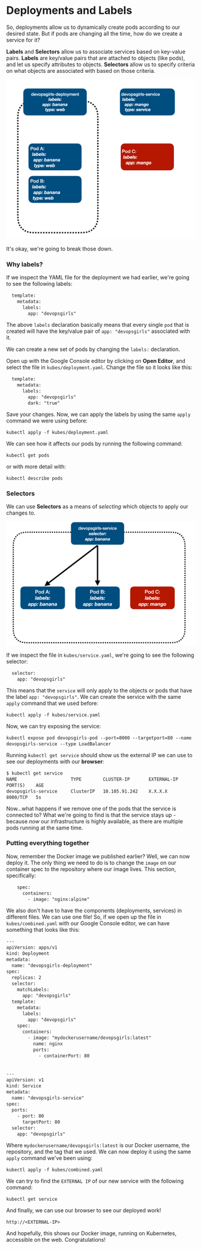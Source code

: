 # Deployments and Labels

So, deployments allow us to dynamically create pods according to our desired state. But if pods are changing all the time, how do we create a service for it?

**Labels** and **Selectors** allow us to associate services based on key-value pairs. **Labels** are key/value pairs that are attached to objects (like pods), and let us specify attributes to objects. **Selectors** allow us to specify criteria on what objects are associated with based on those criteria. 

![Kubes](/images/13-labels.png)

It's okay, we're going to break those down.

### Why labels?

If we inspect the YAML file for the deployment we had earlier, we're going to see the following labels:

```
  template:
    metadata:
      labels:
        app: "devopsgirls"
```

The above `labels` declaration basically means that every single `pod` that is created will have the key/value pair of `app: "devopsgirls"` associated with it. 

We can create a new set of pods by changing the `labels:` declaration.

Open up with the Google Console editor by clicking on **Open Editor**, and select the file in `kubes/deployment.yaml`. Change the file so it looks like this:

```
  template:
    metadata:
      labels:
        app: "devopsgirls"
        dark: "true"
```

Save your changes. Now, we can apply the labels by using the same `apply` command we were using before:

```
kubectl apply -f kubes/deployment.yaml
```

We can see how it affects our pods by running the following command:

```
kubectl get pods
```

or with more detail with:

```
kubectl describe pods
```

### Selectors

We can use **Selectors** as a means of *selecting* which objects to apply our changes to. 

![Kubes](/images/13-selectors.png)

If we inspect the file in `kubes/service.yaml`, we're going to see the following selector:

```
  selector:
    app: "devopsgirls"
```

This means that the `service` will only apply to the objects or pods that have the label `app: "devopsgirls"`. We can create the service with the same `apply` command that we used before:
 
```
kubectl apply -f kubes/service.yaml
```

Now, we can try exposing the service:

```
kubectl expose pod devopsgirls-pod --port=8000 --targetport=80 --name devopsgirls-service --type LoadBalancer
```

Running `kubectl get service` should show us the external IP we can use to see our deployments with our **browser**:

```
$ kubectl get service
NAME                    TYPE        CLUSTER-IP       EXTERNAL-IP   PORT(S)    AGE
devopsgirls-service     ClusterIP   10.105.91.242    X.X.X.X        8000/TCP   5s
```

Now...what happens if we remove one of the pods that the service is connected to? What we're going to find is that the service stays up - because *now* our infrastructure is highly available, as there are multiple pods running at the same time.


### Putting everything together

Now, remember the Docker image we published earlier? Well, we can now deploy it. The only thing we need to do is to change the `image` on our container spec to the repository where our image lives. This section, specifically:

```
    spec:
      containers:
        - image: "nginx:alpine"
```

We also don't have to have the components (deployments, services) in different files. We can use one file! So, if we open up the file in `kubes/combined.yaml` with our Google Console editor, we can have something that looks like this:

```
---
apiVersion: apps/v1
kind: Deployment
metadata:
  name: "devopsgirls-deployment"
spec:
  replicas: 2
  selector:
    matchLabels:
      app: "devopsgirls"
  template:
    metadata:
      labels:
        app: "devopsgirls"
    spec:
      containers:
        - image: "mydockerusername/devopsgirls:latest"
          name: nginx
          ports:
            - containerPort: 80


---
apiVersion: v1
kind: Service
metadata:
  name: "devopsgirls-service"
spec:
  ports:
    - port: 80
      targetPort: 80
  selector:
    app: "devopsgirls"
```

Where `mydockerusername/devopsgirls:latest` is our Docker username, the repository, and the tag that we used. We can now deploy it using the same `apply` command we've been using:

```
kubectl apply -f kubes/combined.yaml
```

We can try to find the `EXTERNAL IP` of our new service with the following command:

```
kubectl get service
```

And finally, we can use our browser to see our deployed work!

```
http://<EXTERNAL-IP>
```

And hopefully, this shows our Docker image, running on Kubernetes, accessible on the web. Congratulations!

